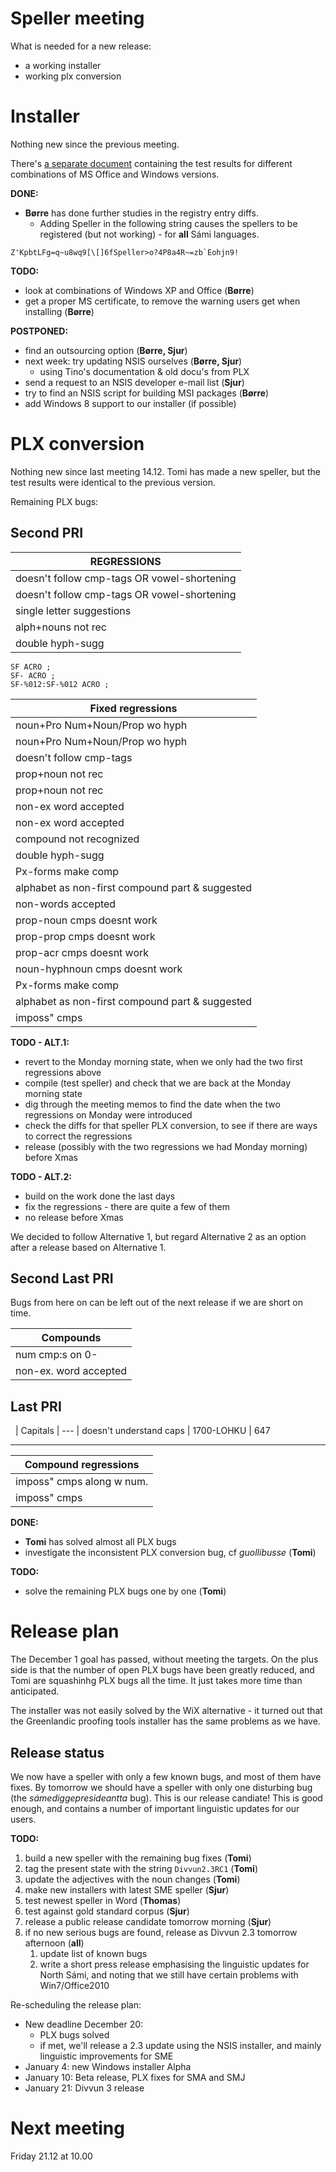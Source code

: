 # Speller meeting

What is needed for a new release:
* a working installer
* working plx conversion

# Installer

Nothing new since the previous meeting.

There's [a separate document](WindowsInstallationTest.html) containing the test results for different combinations of MS Office and Windows  versions.

**DONE:**
* **Børre** has done further studies in the registry entry diffs.
    - Adding Speller in the following string causes the spellers to be registered (but not working) - for **all** Sámi languages.

```
Z'KpbtLFg=q~u8wq9[\[]6fSpeller>o?4P8a4R~=zb`Eohjn9!
```

**TODO:**
* look at combinations of Windows XP and Office (**Børre**)
* get a proper MS certificate, to remove the warning users get when installing (**Børre**)

**POSTPONED:**
* find an outsourcing option (**Børre, Sjur**)
* next week: try updating NSIS ourselves (**Børre, Sjur**)
    - using Tino's documentation & old docu's from PLX
* send a request to an NSIS developer e-mail list (**Sjur**)
* try to find an NSIS script for building MSI packages (**Børre**)
* add Windows 8 support to our installer (if possible)

# PLX conversion

Nothing new since last meeting 14.12. Tomi has made a new speller, but the test results were identical to the previous version.

Remaining PLX bugs:

## Second PRI

|  REGRESSIONS
| ---
|  doesn't follow cmp-tags OR vowel-shortening | searvvepresideanta > searvepresideanta | 489
|  doesn't follow cmp-tags OR vowel-shortening | sámediggepresideanta Sámediggeáirrasin | 489,535,604,639
|  single letter suggestions                   | đ                                      | 461
|  alph+nouns not rec                          | a-muorra                               | 785,818
|  double hyph-sugg                            | SF--muorra                             | 818 - LexC bug, cf:

```
SF ACRO ;
SF- ACRO ;
SF-%012:SF-%012 ACRO ;
```

|  Fixed regressions
| ---
|  noun+Pro Num+Noun/Prop wo hyph | máliSoussiid, guovttiolbmo                            | 397,461,642,721,804,805 | FIXED
|  noun+Pro Num+Noun/Prop wo hyph | uvdnaLot, muorraNRK                                   | 595,649,805             | FIXED
|  doesn't follow cmp-tags        | ránubiellu > rátnobiellu beavddeguorra > beavdeguorra | 489,535,539,604         | FIXED
|  prop+noun not rec              | Finnmárku-duoddara                                    | 611,633                 | FIXED
|  prop+noun not rec              | Koskivuori-plánenreaiddut                             | 633                     | FIXED
|  non-ex word accepted           | loahpet, duvnnii, njealjat                            | 909,962                 | FIXED
|  non-ex word accepted           | adnii                                                 | 1143                    | FIXED
|  compound not recognized        | maŋŋegeašgálvu, lámpočuvggodeapmi             | 408,419,451,489,522,535,536,541 | FIXED
|  double hyph-sugg               | SF--ákkasteapmifierbmi                                | 536                     | FIXED
|  Px-forms make comp             | muorrastávrátgeavaheapmi, muorrastávrádegeavaheapmi   | 786                     | FIXED
|  alphabet as non-first compound part & suggested | CV-s                                 | 913                     | FIXED
|  non-words accepted                              | váigas                                              | 581,912  | FIXED
|  prop-noun cmps doesnt work                      | Oslo-biila, Pieski-lávvu | 397,426,593,609,611,633,649,802,930 | FIXED
|  prop-prop cmps doesnt work                      | Børde-Rene                                          | 575,634  | FIXED
|  prop-acr cmps doesnt work                       | Seskarö-cd                                          | 805      | FIXED
|  noun-hyphnoun cmps doesnt work                  | juleva-gielas                                       | 629      | FIXED
|  Px-forms make comp                              | muorrastávrátgeavaheapmi, muorrastávrádegeavaheapmi | 786      | FIXED
|  alphabet as non-first compound part & suggested | CV-s                                                | 913      | FIXED
|  imposs" cmps                                    | sákkasteapmifierbmi > ásaákkasteapmifierbmi         | 536      | FIXED

**TODO - ALT.1:**
* revert to the Monday morning state, when we only had the two first regressions above
* compile (test speller) and check that we are back at the Monday morning state
* dig through the meeting memos to find the date when the two regressions on Monday were introduced
* check the diffs for that speller PLX conversion, to see if there are ways to correct the regressions
* release (possibly with the two regressions we had Monday morning) before Xmas

**TODO - ALT.2:**
* build on the work done the last days
* fix the regressions - there are quite a few of them
* no release before Xmas

We decided to follow Alternative 1, but regard Alternative 2 as an option after a release based on Alternative 1.

## Second Last PRI

Bugs from here on can be left out of the next release if we are short on time.

|  Compounds
| ---
|  num cmp:s on 0-       | 051-nummarat | 631
|  non-ex. word accepted | saame        | 658

## Last PRI

 
|  Capitals
| ---
|  doesn't understand caps | 1700-LOHKU | 647

----

|  Compound regressions
| ---
|  imposs" cmps along w num. | 0-geažideapmigárvu (geažideapmigárvu is impossible) | 536,1145 | NO SUGGESTIONS - GOOD - BUT:
|  imposs" cmps              | sákkasteapmifierbmi > aseákkasteapmifierbmi   etc   | 536

**DONE:**
* **Tomi** has solved almost all PLX bugs
* investigate the inconsistent PLX conversion bug, cf *guollibusse* (**Tomi**)

**TODO:**
* solve the remaining PLX bugs one by one (**Tomi**)

# Release plan

The December 1 goal has passed, without meeting the targets. On the plus side is that the number of open PLX bugs have been greatly reduced, and Tomi are squashinhg PLX bugs all the time. It just takes more time than anticipated.

The installer was not easily solved by the WiX alternative - it turned out that the Greenlandic proofing tools installer has the same problems as we have.

## Release status

We now have a speller with only a few known bugs, and most of them have fixes. By tomorrow we should have a speller with only one disturbing bug (the *sámediggepresideantta* bug). This is our release candiate! This is good enough, and contains a number of important linguistic updates for our users.

**TODO:**
1. build a new speller with the remaining bug fixes (**Tomi**)
1. tag the present state with the string `Divvun2.3RC1` (**Tomi**)
1. update the adjectives with the noun changes (**Tomi**)
1. make new installers with latest SME speller (**Sjur**)
1. test newest speller in Word (**Thomas**)
1. test against gold standard corpus (**Sjur**)
1. release a public release candidate tomorrow morning (**Sjur**)
1. if no new serious bugs are found, release as Divvun 2.3 tomorrow afternoon (**all**)
    1. update list of known bugs
    1. write a short press release emphasising the linguistic updates for North Sámi, and noting that we still have certain problems with Win7/Office2010

Re-scheduling the release plan:

* New deadline December 20:
    - PLX bugs solved
    - if met, we'll release a 2.3 update using the NSIS installer, and mainly linguistic improvements for SME
* January 4: new Windows installer Alpha
* January 10: Beta release, PLX fixes for SMA and SMJ
* January 21: Divvun 3 release

# Next meeting

Friday 21.12 at 10.00

